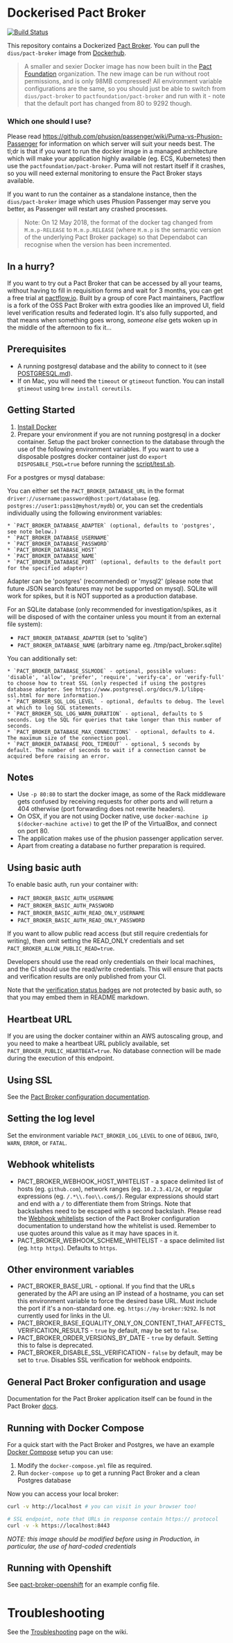 
# Dockerised Pact Broker

[![Build Status](https://travis-ci.org/DiUS/pact_broker-docker.svg)](https://travis-ci.org/DiUS/pact_broker-docker)

This repository contains a Dockerized [Pact Broker](https://github.com/pact-foundation/pact_broker). You can pull the `dius/pact-broker` image from [Dockerhub](https://hub.docker.com/r/dius/pact-broker/).

> A smaller and sexier Docker image has now been built in the [Pact Foundation](https://github.com/pact-foundation/pact-broker-docker) organization. The new image can be run without root permissions, and is only 98MB compressed! All environment variable configurations are the same, so you should just be able to switch from `dius/pact-broker` to `pactfoundation/pact-broker` and run with it - note that the default port has changed from 80 to 9292 though.

### Which one should I use?

Please read https://github.com/phusion/passenger/wiki/Puma-vs-Phusion-Passenger for information on which server will suit your needs best. The tl;dr is that if you want to run the docker image in a managed architecture which will make your application highly available (eg. ECS, Kubernetes) then use the `pactfoundation/pact-broker`. Puma will not restart itself if it crashes, so you will need external monitoring to ensure the Pact Broker stays available.

If you want to run the container as a standalone instance, then the `dius/pact-broker` image which uses Phusion Passenger may serve you better, as Passenger will restart any crashed processes.


> Note: On 12 May 2018, the format of the docker tag changed from `M.m.p-RELEASE` to `M.m.p.RELEASE` (where `M.m.p` is the semantic version of the underlying Pact Broker package) so that Dependabot can recognise when the version has been incremented.

## In a hurry?

If you want to try out a Pact Broker that can be accessed by all your teams, without having to fill in requisition forms and wait for 3 months, you can get a free trial at <a href="https://pactflow.io/?utm_source=github&utm_campaign=dius_pact_broker_docker">pactflow.io</a>. Built by a group of core Pact maintainers, Pactflow is a fork of the OSS Pact Broker with extra goodies like an improved UI, field level verification results and federated login. It's also fully supported, and that means when something goes wrong, *someone else* gets woken up in the middle of the afternoon to fix it...

## Prerequisites

* A running postgresql database and the ability to connect to it (see [POSTGRESQL.md][postgres]).
* If on Mac, you will need the `timeout` or `gtimeout` function. You can install `gtimeout` using `brew install coreutils`.

## Getting Started

1. [Install Docker](https://docs.docker.com/engine/installation/)
2. Prepare your environment if you are not running postgresql in a docker container. Setup the pact broker connection to the database through the use of the following environment variables. If you want to use a disposable postgres docker container just do `export DISPOSABLE_PSQL=true` before running the [script/test.sh][test-script].

For a postgres or mysql database:

You can either set the `PACT_BROKER_DATABASE_URL` in the format `driver://username:password@host:port/database` (eg. `postgres://user1:pass1@myhost/mydb`) or, you can set the credentials individually using the following environment variables:

    * `PACT_BROKER_DATABASE_ADAPTER` (optional, defaults to 'postgres', see note below.)
    * `PACT_BROKER_DATABASE_USERNAME`
    * `PACT_BROKER_DATABASE_PASSWORD`
    * `PACT_BROKER_DATABASE_HOST`
    * `PACT_BROKER_DATABASE_NAME`
    * `PACT_BROKER_DATABASE_PORT` (optional, defaults to the default port for the specified adapter)

Adapter can be 'postgres' (recommended) or 'mysql2' (please note that future JSON search features may not be supported on mysql). SQLite will work for spikes, but it is NOT supported as a production database.

For an SQLite database (only recommended for investigation/spikes, as it will be disposed of with the container unless you mount it from an external file system):

  * `PACT_BROKER_DATABASE_ADAPTER` (set to 'sqlite')
  * `PACT_BROKER_DATABASE_NAME` (arbitrary name eg. /tmp/pact_broker.sqlite)

You can additionally set:

    * `PACT_BROKER_DATABASE_SSLMODE` - optional, possible values: 'disable', 'allow', 'prefer', 'require', 'verify-ca', or 'verify-full' to choose how to treat SSL (only respected if using the postgres database adapter. See https://www.postgresql.org/docs/9.1/libpq-ssl.html for more information.)
    * `PACT_BROKER_SQL_LOG_LEVEL` - optional, defaults to debug. The level at which to log SQL statements.
    * `PACT_BROKER_SQL_LOG_WARN_DURATION` - optional, defaults to 5 seconds. Log the SQL for queries that take longer than this number of seconds.
    * `PACT_BROKER_DATABASE_MAX_CONNECTIONS` - optional, defaults to 4. The maximum size of the connection pool.
    * `PACT_BROKER_DATABASE_POOL_TIMEOUT` - optional, 5 seconds by default. The number of seconds to wait if a connection cannot be acquired before raising an error.

## Notes

* Use `-p 80:80` to start the docker image, as some of the Rack middleware gets confused by receiving requests for other ports and will return a 404 otherwise (port forwarding does not rewrite headers).
* On OSX, if you are not using Docker native, use `docker-machine ip $(docker-machine active)` to get the IP of the VirtualBox, and connect on port 80.
* The application makes use of the phusion passenger application server.
* Apart from creating a database no further preparation is required.

## Using basic auth

To enable basic auth, run your container with:

* `PACT_BROKER_BASIC_AUTH_USERNAME`
* `PACT_BROKER_BASIC_AUTH_PASSWORD`
* `PACT_BROKER_BASIC_AUTH_READ_ONLY_USERNAME`
* `PACT_BROKER_BASIC_AUTH_READ_ONLY_PASSWORD`

If you want to allow public read access (but still require credentials for writing), then omit setting the READ_ONLY credentials and set `PACT_BROKER_ALLOW_PUBLIC_READ=true`.

Developers should use the read only credentials on their local machines, and the CI should use the read/write credentials. This will ensure that pacts and verification results are only published from your CI.

Note that the [verification status badges][badges] are not protected by basic auth, so that you may embed them in README markdown.

## Heartbeat URL

If you are using the docker container within an AWS autoscaling group, and you need to make a heartbeat URL publicly available, set `PACT_BROKER_PUBLIC_HEARTBEAT=true`. No database connection will be made during the execution of this endpoint.

## Using SSL

See the [Pact Broker configuration documentation][reverse-proxy].

## Setting the log level

Set the environment variable `PACT_BROKER_LOG_LEVEL` to one of `DEBUG`, `INFO`, `WARN`, `ERROR`, or `FATAL`.

## Webhook whitelists

* PACT_BROKER_WEBHOOK_HOST_WHITELIST - a space delimited list of hosts (eg. `github.com`), network ranges (eg. `10.2.3.41/24`, or regular expressions (eg. `/.*\\.foo\\.com$/`). Regular expressions should start and end with a `/` to differentiate them from Strings. Note that backslashes need to be escaped with a second backslash. Please read the [Webhook whitelists](https://docs.pact.io/pact_broker/configuration#webhook-whitelists) section of the Pact Broker configuration documentation to understand how the whitelist is used. Remember to use quotes around this value as it may have spaces in it.
* PACT_BROKER_WEBHOOK_SCHEME_WHITELIST - a space delimited list (eg. `http https`). Defaults to `https`.

## Other environment variables

* PACT_BROKER_BASE_URL - optional. If you find that the URLs generated by the API are using an IP instead of a hostname, you can set this environment variable to force the desired base URL. Must include the port if it's a non-standard one. eg. `https://my-broker:9292`. Is not currently used for links in the UI.
* PACT_BROKER_BASE_EQUALITY_ONLY_ON_CONTENT_THAT_AFFECTS_VERIFICATION_RESULTS - `true` by default, may be set to `false`.
* PACT_BROKER_ORDER_VERSIONS_BY_DATE - `true` by default. Setting this to false is deprecated.
* PACT_BROKER_DISABLE_SSL_VERIFICATION - `false` by default, may be set to `true`. Disables SSL verification for webhook endpoints.

## General Pact Broker configuration and usage

Documentation for the Pact Broker application itself can be found in the Pact Broker [docs][pact-broker-docs].

## Running with Docker Compose

For a quick start with the Pact Broker and Postgres, we have an example
[Docker Compose][docker-compose] setup you can use:

1. Modify the `docker-compose.yml` file as required.
2. Run `docker-compose up` to get a running Pact Broker and a clean Postgres database

Now you can access your local broker:

```sh
curl -v http://localhost # you can visit in your browser too!

# SSL endpoint, note that URLs in response contain https:// protocol
curl -v -k https://localhost:8443
```

_NOTE: this image should be modified before using in Production, in particular, the use of hard-coded credentials_

## Running with Openshift

See [pact-broker-openshift](https://github.com/jaimeniswonger/pact-broker-openshift) for an example config file.

# Troubleshooting

See the [Troubleshooting][troubleshooting] page on the wiki.

[badges]: https://docs.pact.io/pact_broker/advanced_topics/provider_verification_badges
[troubleshooting]: https://github.com/pact-foundation/pact-broker-docker/wiki/Troubleshooting
[postgres]: https://github.com/DiUS/pact_broker-docker/blob/master/POSTGRESQL.md
[test-script]: https://github.com/DiUS/pact_broker-docker/blob/master/script/test.sh
[docker-compose]: https://github.com/DiUS/pact_broker-docker/blob/master/docker-compose.yml
[pact-broker-docs]: https://docs.pact.io/pact_broker/
[reverse-proxy]: https://docs.pact.io/pact_broker/configuration#running-the-broker-behind-a-reverse-proxy
